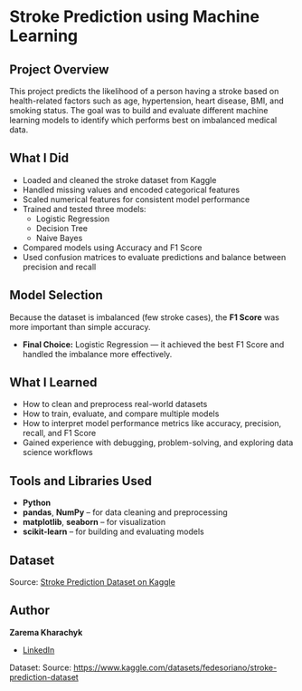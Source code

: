 # Stroke Prediction using Machine Learning

## Project Overview
This project predicts the likelihood of a person having a stroke based on health-related factors such as age, hypertension, heart disease, BMI, and smoking status. The goal was to build and evaluate different machine learning models to identify which performs best on imbalanced medical data.

## What I Did
- Loaded and cleaned the stroke dataset from Kaggle  
- Handled missing values and encoded categorical features  
- Scaled numerical features for consistent model performance  
- Trained and tested three models:  
  - Logistic Regression  
  - Decision Tree  
  - Naive Bayes  
- Compared models using Accuracy and F1 Score  
- Used confusion matrices to evaluate predictions and balance between precision and recall  

## Model Selection
Because the dataset is imbalanced (few stroke cases), the **F1 Score** was more important than simple accuracy.  
- **Final Choice:** Logistic Regression — it achieved the best F1 Score and handled the imbalance more effectively.

## What I Learned
- How to clean and preprocess real-world datasets  
- How to train, evaluate, and compare multiple models  
- How to interpret model performance metrics like accuracy, precision, recall, and F1 Score  
- Gained experience with debugging, problem-solving, and exploring data science workflows  

## Tools and Libraries Used
- **Python**  
- **pandas**, **NumPy** – for data cleaning and preprocessing  
- **matplotlib**, **seaborn** – for visualization  
- **scikit-learn** – for building and evaluating models  

## Dataset
Source: [Stroke Prediction Dataset on Kaggle](https://www.kaggle.com/datasets/fedesoriano/stroke-prediction-dataset)

## Author
**Zarema Kharachyk**  
-  [LinkedIn](https://www.linkedin.com/in/zarema-kharachyk/)  


Dataset:
Source: https://www.kaggle.com/datasets/fedesoriano/stroke-prediction-dataset
